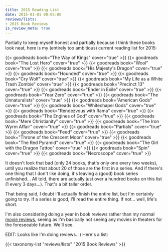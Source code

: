```yaml
---
title: 2015 Reading List
date: 2015-01-01 00:05:00
reviews/lists:
- 2015 Book Reviews
is_review_meta: true
---
```

Partially to keep myself honest and partially because I think these books look neat, here is my (entirely too ambitious) current reading list for 2015:

{{< goodreads book="The Way of Kings" cover="true" >}}
{{< goodreads book="The Lost Hero" cover="true" >}}
{{< goodreads book="Wool" cover="true" >}}
{{< goodreads book="His Majesty's Dragon" cover="true" >}}
{{< goodreads book="Hounded" cover="true" >}}
{{< goodreads book="Cry Wolf" cover="true" >}}
{{< goodreads book="My Life as a White Trash Zombie" cover="true" >}}
{{< goodreads book="Precinct 13" cover="true" >}}
{{< goodreads book="Ender in Exile" cover="true" >}}
{{< goodreads book="Year Zero" cover="true" >}}
{{< goodreads book="The Unnaturalists" cover="true" >}}
{{< goodreads book="American Gods" cover="true" >}}
{{< goodreads book="Whitechapel Gods" cover="true" >}}
{{< goodreads book="Rendezvous with Rama" cover="true" >}}
{{< goodreads book="The Engines of God" cover="true" >}}
{{< goodreads book="Mere Christianity" cover="true" >}}
{{< goodreads book="The Iron Wyrm Affair" cover="true" >}}
{{< goodreads book="Partials" cover="true" >}}
{{< goodreads book="Feed" cover="true" >}}
{{< goodreads book="Throne of the Crescent Moon" cover="true" >}}
{{< goodreads book="The Red Pyramid" cover="true" >}}
{{< goodreads book="The Girl with the Dragon Tattoo" cover="true" >}}
{{< goodreads book="Spin" cover="true" >}}
{{< goodreads book="Necroscope" cover="true" >}}

<!--more-->

It doesn't look that bad (only 24 books, that's only one every two weeks), until you realize that about 20 of those are the first in a series. And if there's one thing that I don't like doing, it's leaving a (good) book series unfinished... All told, there are actually just over a hundred books on this list (1 every 3 days...). That's a bit taller order.

That being said, I doubt I'll actually finish the entire list, but I'm certainly going to try. If a series is good, I'll read the entire thing. If not... well, life's short.

I'm also considering doing a year in book reviews rather than my normal [movie reviews](/reviews/lists/), seeing as I'm basically not seeing any movies in theaters for the foreseeable future. We'll see.

EDIT: Looks like I'm doing reviews. :) Here's a list:

{{< taxonomy-list "reviews/lists" "2015 Book Reviews" >}}
